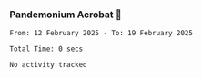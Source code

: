 ### Pandemonium Acrobat 🤸

<!--START_SECTION:waka-->

```all_time
From: 12 February 2025 - To: 19 February 2025

Total Time: 0 secs

No activity tracked
```

<!--END_SECTION:waka-->
